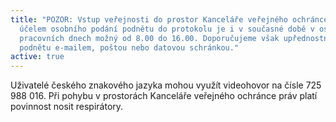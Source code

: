 ```yaml
---
title: "POZOR: Vstup veřejnosti do prostor Kanceláře veřejného ochránce práv za
  účelem osobního podání podnětu do protokolu je i v současné době v ostatních
  pracovních dnech možný od 8.00 do 16.00. Doporučujeme však upřednostnit podání
  podnětu e-mailem, poštou nebo datovou schránkou."
active: true
---
```

Uživatelé českého znakového jazyka mohou využít videohovor na čísle 725 988 016. Při pohybu v prostorách Kanceláře veřejného ochránce práv platí povinnost nosit respirátory.